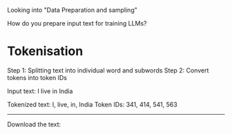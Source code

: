 Looking into "Data Preparation and sampling"

How do you prepare input text for training LLMs?

# Tokenisation

Step 1: Splitting text into individual word and subwords
Step 2: Convert tokens into token IDs



Input text: I live in India

Tokenized text: I, live, in, India
Token IDs: 341, 414, 541, 563

------------

Download the text:

